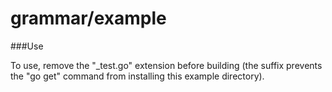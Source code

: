 grammar/example
===============

###Use

To use, remove the "_test.go" extension before building (the suffix prevents the "go get" command from installing this example directory).